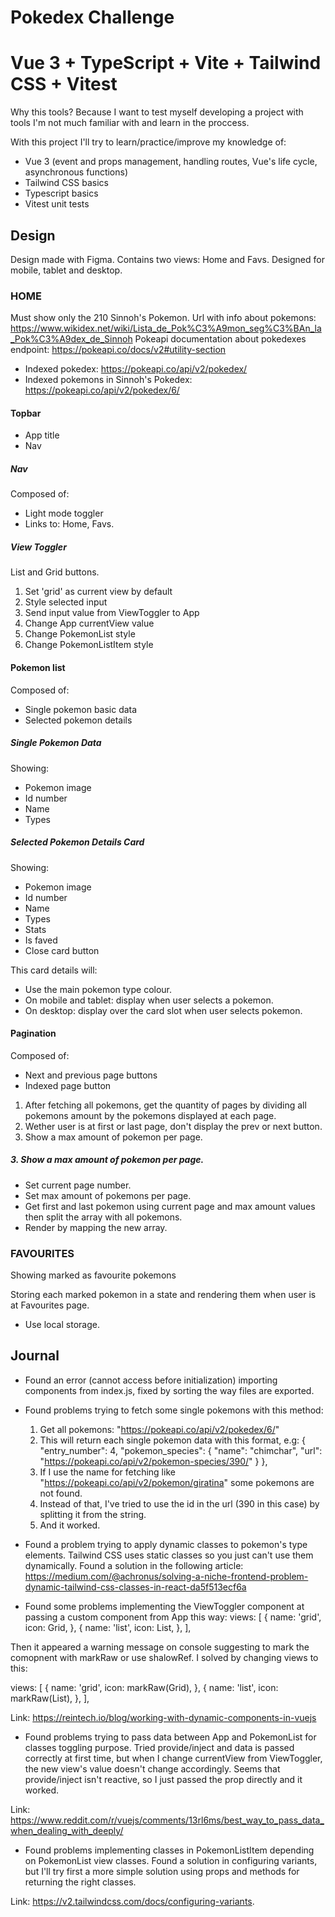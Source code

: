 # Pokedex Challenge
# Vue 3 + TypeScript + Vite + Tailwind CSS + Vitest

Why this tools? Because I want to test myself developing a project with tools I'm not much familiar with and learn in the proccess.

With this project I'll try to learn/practice/improve my knowledge of:
- Vue 3 (event and props management, handling routes, Vue's life cycle, asynchronous functions)
- Tailwind CSS basics
- Typescript basics
- Vitest unit tests

## Design
Design made with Figma. Contains two views: Home and Favs. Designed for mobile, tablet and desktop.

### HOME
Must show only the 210 Sinnoh's Pokemon.
Url with info about pokemons: https://www.wikidex.net/wiki/Lista_de_Pok%C3%A9mon_seg%C3%BAn_la_Pok%C3%A9dex_de_Sinnoh
Pokeapi documentation about pokedexes endpoint: https://pokeapi.co/docs/v2#utility-section

- Indexed pokedex: https://pokeapi.co/api/v2/pokedex/
- Indexed pokemons in Sinnoh's Pokedex: https://pokeapi.co/api/v2/pokedex/6/

#### Topbar
- App title
- Nav

##### Nav
Composed of:
- Light mode toggler
- Links to: Home, Favs.

##### View Toggler
List and Grid buttons.

1. Set 'grid' as current view by default
2. Style selected input
3. Send input value from ViewToggler to App
4. Change App currentView value
5. Change PokemonList style
6. Change PokemonListItem style

#### Pokemon list
Composed of:
- Single pokemon basic data
- Selected pokemon details

##### Single Pokemon Data
Showing:
- Pokemon image
- Id number
- Name
- Types

##### Selected Pokemon Details Card
Showing:
- Pokemon image
- Id number
- Name
- Types
- Stats
- Is faved
- Close card button

This card details will:
- Use the main pokemon type colour.
- On mobile and tablet: display when user selects a pokemon.
- On desktop: display over the card slot when user selects pokemon.

#### Pagination
Composed of:
- Next and previous page buttons
- Indexed page button

1. After fetching all pokemons, get the quantity of pages by dividing all pokemons amount by the pokemons displayed at each page.
2. Wether user is at first or last page, don't display the prev or next button.
3. Show a max amount of pokemon per page.

##### 3. Show a max amount of pokemon per page.
- Set current page number.
- Set max amount of pokemons per page.
- Get first and last pokemon using current page and max amount values then split the array with all pokemons.
- Render by mapping the new array.

### FAVOURITES
Showing marked as favourite pokemons

Storing each marked pokemon in a state and rendering them when user is at Favourites page.
* Use local storage.


## Journal
- Found an error (cannot access before initialization) importing components from index.js, fixed by sorting the way files are exported.
- Found problems trying to fetch some single pokemons with this method:
    1. Get all pokemons: "https://pokeapi.co/api/v2/pokedex/6/"
    2. This will return each single pokemon data with this format, e.g:
    {
      "entry_number": 4,
      "pokemon_species": {
        "name": "chimchar",
        "url": "https://pokeapi.co/api/v2/pokemon-species/390/"
      }
    },
    3. If I use the name for fetching like "https://pokeapi.co/api/v2/pokemon/giratina" some pokemons are not found.
    4. Instead of that, I've tried to use the id in the url (390 in this case) by splitting it from the string.
    5. And it worked.

- Found a problem trying to apply dynamic classes to pokemon's type elements. Tailwind CSS uses static classes so you just can't use them dynamically. Found a solution in the following article:
https://medium.com/@achronus/solving-a-niche-frontend-problem-dynamic-tailwind-css-classes-in-react-da5f513ecf6a

- Found some problems implementing the ViewToggler component at passing a custom component from App this way:
views: [
        {
          name: 'grid',
          icon: Grid,
        },
        {
          name: 'list',
          icon: List,
        },
      ],

Then it appeared a warning message on console suggesting to mark the comopnent with markRaw or use shalowRef. I solved by changing views to this:

views: [
        {
          name: 'grid',
          icon: markRaw(Grid),
        },
        {
          name: 'list',
          icon: markRaw(List),
        },
      ],

Link: https://reintech.io/blog/working-with-dynamic-components-in-vuejs


- Found problems trying to pass data between App and PokemonList for classes toggling purpose. Tried provide/inject and data is passed correctly at first time, but when I change currentView from ViewToggler, the new view's value doesn't change accordingly. Seems that provide/inject isn't reactive, so I just passed the prop directly and it worked.

Link:
https://www.reddit.com/r/vuejs/comments/13rl6ms/best_way_to_pass_data_when_dealing_with_deeply/

- Found problems implementing classes in PokemonListItem depending on PokemonList view classes. Found a solution in configuring variants, but I'll try first a more simple solution using props and methods for returning the right classes.

Link: https://v2.tailwindcss.com/docs/configuring-variants.